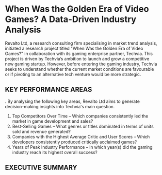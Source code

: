 # When Was the Golden Era of Video Games? A Data-Driven Industry Analysis
 Revalto Ltd, a research consulting firm specialising in market trend analysis, initiated a research project titled "When Was the Golden Era of Video Games?" in collaboration with its gaming enterprise partner, Techvia. This project is driven by Techvia’s ambition to launch and grow a competitive new gaming startup. However, before entering the gaming industry, Techvia seeks to understand whether the current market conditions are favourable or if pivoting to an alternative tech venture would be more strategic.  
 
## KEY PERFORMANCE AREAS
. By analysing the following key areas, Revalto Ltd aims to generate decision-making insights into Techvia's main question.
  1. Top Competitors Over Time – Which companies consistently led the market in game development and sales?
  2. Best-Selling Games – What genres or titles dominated in terms of units sold and revenue generated?
  3. Companies with the Highest Average Critic and User Scores – Which developers consistently produced critically acclaimed games?
  4. Years of Peak Industry Performance – In which year(s) did the gaming industry reach its highest overall success?
     
## EXECUTIVE SUMMARY
